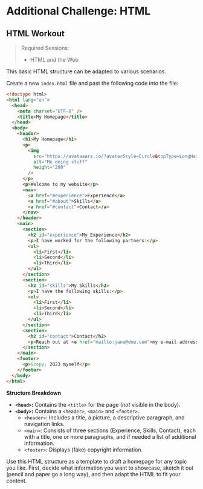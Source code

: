 # Additional Challenge: HTML

## HTML Workout

> Required Sessions:
>
> - HTML and the Web

This basic HTML structure can be adapted to various scenarios.

Create a new `index.html` file and past the following code into the file:

```html
<!doctype html>
<html lang="en">
  <head>
    <meta charset="UTF-8" />
    <title>My Homepage</title>
  </head>
  <body>
    <header>
      <h1>My Homepage</h1>
      <p>
        <img
          src="https://avataaars.io/?avatarStyle=Circle&topType=LongHairStraight&accessoriesType=Blank&hairColor=BrownDark&facialHairType=Blank&clotheType=BlazerShirt&eyeType=Default&eyebrowType=Default&mouthType=Default&skinColor=Light"
          alt="Me doing stuff"
          height="200"
        />
      </p>
      <p>Welcome to my website</p>
      <nav>
        <a href="#experience">Experience</a>
        <a href="#about">Skills</a>
        <a href="#contact">Contact</a>
      </nav>
    </header>
    <main>
      <section>
        <h2 id="experience">My Experience</h2>
        <p>I have worked for the following partners:</p>
        <ul>
          <li>First</li>
          <li>Second</li>
          <li>Third</li>
        </ul>
      </section>
      <section>
        <h2 id="skills">My Skills</h2>
        <p>I have the following skills:</p>
        <ul>
          <li>First</li>
          <li>Second</li>
          <li>Third</li>
        </ul>
      </section>
      <section>
        <h2 id="contact">Contact</h2>
        <p>Reach out at <a href="mailto:jane@doe.com">my e-mail address</a>.</p>
      </section>
    </main>
    <footer>
      <p>&copy; 2023 myself</p>
    </footer>
  </body>
</html>
```

**Structure Breakdown**

- **`<head>`:** Contains the `<title>` for the page (_not_ visible in the body).
- **`<body>`:** Contains a `<header>`, `<main>` and `<footer>`.
  - `<header>`: Includes a title, a picture, a descriptive paragraph, and navigation links.
  - `<main>`: Consists of three sections (Experience, Skills, Contact), each with a title, one or more paragraphs, and if needed a list of additional information.
  - `<footer>`: Displays (fake) copyright information.

Use this HTML structure as a template to draft a homepage for any topic you like. First, decide what information you want to showcase, sketch it out (pencil and paper go a long way), and then adapt the HTML to fit your content.
